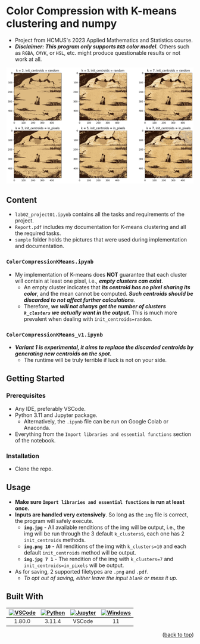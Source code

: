 <a name="readme-top"></a>

# Color Compression with K-means clustering and numpy

- Project from HCMUS's 2023 Applied Mathematics and Statistics course.
- ***Disclaimer: This program only supports `RGB` color model.*** Others such as `RGBA`, `CMYK`, or `HSL`, etc. might produce questionable results or not work at all.

![world pulse](samples/forREADME.png)

## Content

- `lab02_project01.ipynb` contains all the tasks and requirements of the project.
- `Report.pdf` includes my documentation for K-means clustering and all the required tasks.
- `sample` folder holds the pictures that were used during implementation and documentation.

### `ColorCompressionKMeans.ipynb`

- My implementation of K-means does **NOT** guarantee that each cluster will contain at least one pixel, i.e., ***empty clusters can exist***.
  - An empty cluster indicates that ***its centroid has no pixel sharing its color***, and the mean cannot be computed. ***Such centroids should be discarded to not affect further calculations***.
  - Therefore, ***we will not always get the number of clusters `k_clusters` we actually want in the output.*** This is much more prevalent when dealing with `init_centroids=random`.

### `ColorCompressionKMeans_v1.ipynb`

- ***Variant 1 is experimental, it aims to replace the discarded centroids by generating new centroids on the spot.***
  - The runtime will be truly terrible if luck is not on your side.

## Getting Started

### Prerequisites

- Any IDE, preferably VSCode.
- Python 3.11 and Jupyter package.
  - Alternatively, the `.ipynb` file can be run on Google Colab or Anaconda.
- Everything from the `Import libraries and essential functions` section of the notebook.

### Installation

- Clone the repo.

## Usage

- **Make sure `Import libraries and essential functions` is run at least once.**
- **Inputs are handled very extensively**. So long as the `img` file is correct, the program will safely execute.
  - **`img.jpg`** - All available renditions of the img will be output, i.e., the img will be run through the 3 default `k_clusters`s, each one has 2 `init_centroids` methods.
  - **`img.png 10`** - All renditions of the img with `k_clusters=10` and each default `init_centroids` method will be output.
  - **`img.jpg 7 1`** - The rendition of the img with `k_clusters=7` and `init_centroids=in_pixels` will be output.
- As for saving, 2 supported filetypes are `.png` and `.pdf`.
  - *To opt out of saving, either leave the input `blank` or mess it up.*

## Built With

[vscodeicon]: https://skillicons.dev/icons?i=vscode&theme=dark
[vscodeurl]: https://code.visualstudio.com/

[pythonicon]: https://skillicons.dev/icons?i=py&theme=dark
[pythonurl]: https://www.python.org/

[jupytericon]: https://cdn.jsdelivr.net/gh/devicons/devicon/icons/jupyter/jupyter-original-wordmark.svg
[jupyterurl]: https://code.visualstudio.com/docs/datascience/jupyter-notebooks

[windowsicon]: https://cdn.jsdelivr.net/gh/devicons/devicon/icons/windows8/windows8-original.svg
[windowsurl]: https://www.microsoft.com/en-us/windows/

| [![VSCode][vscodeicon]][vscodeurl] | [![Python][pythonicon]][pythonurl] | [![Jupyter][jupytericon]][jupyterurl] | [![Windows][windowsicon]][windowsurl] |
| :-: | :-: | :-: | :-: |
| 1.80.0 | 3.11.4 | VSCode | &nbsp;&nbsp; 11 &nbsp;&nbsp; |

<p align="right">(<a href="#readme-top">back to top</a>)</p>

